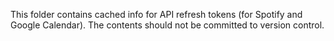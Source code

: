 This folder contains cached info for API refresh tokens (for Spotify and Google Calendar). The contents should not be committed to version control.